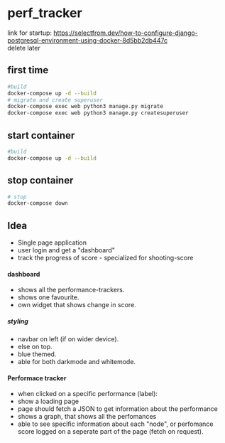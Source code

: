 # perf_tracker

link for startup: https://selectfrom.dev/how-to-configure-django-postgresql-environment-using-docker-8d5bb2db447c  
delete later

## first time
````bash
#build
docker-compose up -d --build
# migrate and create superuser
docker-compose exec web python3 manage.py migrate
docker-compose exec web python3 manage.py createsuperuser
````

## start container
````bash
#build
docker-compose up -d --build
````

## stop container
````bash
# stop
docker-compose down
````


## Idea
- Single page application
- user login and get a "dashboard"
- track the progress of score - specialized for shooting-score

#### dashboard
- shows all the performance-trackers.
- shows one favourite.
- own widget that shows change in score.

##### styling
- navbar on left (if on wider device).
- else on top.
- blue themed.
- able for both darkmode and whitemode.

#### Performace tracker
- when clicked on a specific performance (label):
- show a loading page
- page should fetch a JSON to get information about the performance
- shows a graph, that shows all the perfomances
- able to see specific information about each "node", or perfomance score logged on a seperate part of the page (fetch on request).